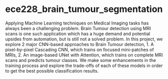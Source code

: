 # ece228_brain_tumour_segmentation

Applying Machine Learning techniques on Medical Imaging tasks has always been a challenging problem. Brain Tumour detection using MRI scans is one such application which has a huge demand and potential upsides from automation, but is still not a solved problem. In this project, we explore 2 major CNN-based approaches to Brain Tumour detection, 1. A pixel-by-pixel Cascading CNN, which trains on focused mini-patches of MRIs, 2. An image-based UNet with Attention, which trains on complete MRI scans and predicts tumour classes. We make some enhancements in the training process and explore the trade-offs of each of these models in order to get the best possible classification results.